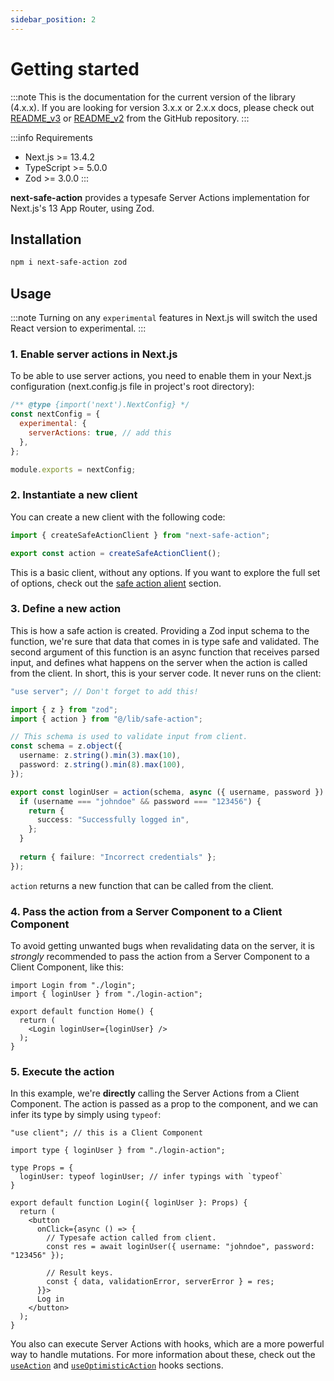 ```yaml
---
sidebar_position: 2
---
```


# Getting started

:::note
This is the documentation for the current version of the library (4.x.x). If you are looking for version 3.x.x or 2.x.x docs, please check out [README_v3](https://github.com/TheEdoRan/next-safe-action/blob/main/packages/next-safe-action/README_v3.md) or [README_v2](https://github.com/TheEdoRan/next-safe-action/blob/main/packages/next-safe-action/README_v2.md) from the GitHub repository.
:::

:::info Requirements
- Next.js >= 13.4.2
- TypeScript >= 5.0.0
- Zod >= 3.0.0
:::

**next-safe-action** provides a typesafe Server Actions implementation for Next.js's 13 App Router, using Zod.

## Installation

```bash npm2yarn
npm i next-safe-action zod
```

## Usage

:::note
Turning on any `experimental` features in Next.js will switch the used React version to experimental.
:::

### 1. Enable server actions in Next.js

To be able to use server actions, you need to enable them in your Next.js configuration (next.config.js file in project's root directory):

```javascript title="next.config.js"
/** @type {import('next').NextConfig} */
const nextConfig = {
  experimental: {
    serverActions: true, // add this
  },
};

module.exports = nextConfig;
```

### 2. Instantiate a new client

 You can create a new client with the following code:

```typescript title="src/lib/safe-action.ts"
import { createSafeActionClient } from "next-safe-action";

export const action = createSafeActionClient();
```

This is a basic client, without any options. If you want to explore the full set of options, check out the [safe action alient](/docs/safe-action-client) section.

### 3. Define a new action

This is how a safe action is created. Providing a Zod input schema to the function, we're sure that data that comes in is type safe and validated.
The second argument of this function is an async function that receives parsed input, and defines what happens on the server when the action is called from the client. In short, this is your server code. It never runs on the client:

```typescript title="src/app/login-action.ts"
"use server"; // Don't forget to add this!

import { z } from "zod";
import { action } from "@/lib/safe-action";

// This schema is used to validate input from client.
const schema = z.object({
  username: z.string().min(3).max(10),
  password: z.string().min(8).max(100),
});

export const loginUser = action(schema, async ({ username, password }) => {
  if (username === "johndoe" && password === "123456") {
    return {
      success: "Successfully logged in",
    };
  } 
    
  return { failure: "Incorrect credentials" };
});
```

`action` returns a new function that can be called from the client.

### 4. Pass the action from a Server Component to a Client Component

To avoid getting unwanted bugs when revalidating data on the server, it is _strongly_ recommended to pass the action from a Server Component to a Client Component, like this:

```tsx title="src/app/page.tsx"
import Login from "./login";
import { loginUser } from "./login-action";

export default function Home() {
  return (
    <Login loginUser={loginUser} />
  );
}
```

### 5. Execute the action

In this example, we're **directly** calling the Server Actions from a Client Component. The action is passed as a prop to the component, and we can infer its type by simply using `typeof`: 

```tsx title="src/app/login.tsx"
"use client"; // this is a Client Component

import type { loginUser } from "./login-action";

type Props = {
  loginUser: typeof loginUser; // infer typings with `typeof`
}

export default function Login({ loginUser }: Props) {
  return (
    <button
      onClick={async () => {
        // Typesafe action called from client.
        const res = await loginUser({ username: "johndoe", password: "123456" });

        // Result keys.
        const { data, validationError, serverError } = res;
      }}>
      Log in
    </button>
  );
}
```

You also can execute Server Actions with hooks, which are a more powerful way to handle mutations. For more information about these, check out the [`useAction`](/docs/usage-from-client/hooks/useaction) and [`useOptimisticAction`](/docs/usage-from-client/hooks/useoptimisticaction) hooks sections.